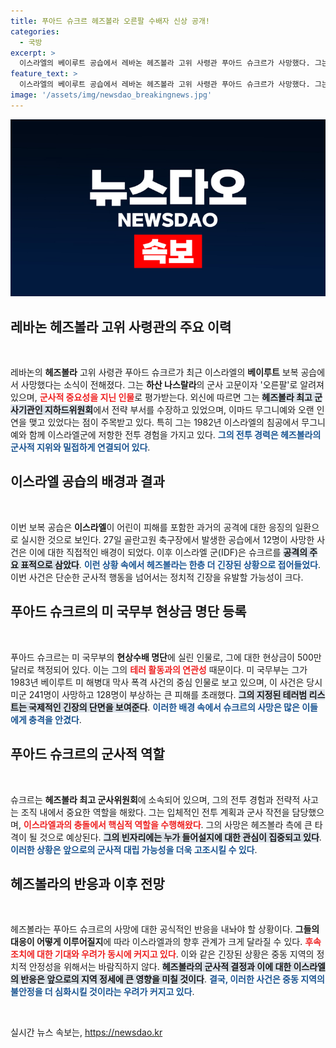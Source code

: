 ```yaml
---
title: 푸아드 슈크르 헤즈볼라 오른팔 수배자 신상 공개!
categories:
  - 국방
excerpt: >
  이스라엘의 베이루트 공습에서 레바논 헤즈볼라 고위 사령관 푸아드 슈크르가 사망했다. 그는 미 국무부의 현상수배 목록에 올라 있으며, 역사적인 사건들과 깊은 연관이 있는 인물이다. 슈크르의 죽음은 중동의 긴장을 더욱 고조시킬 것으로 예상된다.
feature_text: >
  이스라엘의 베이루트 공습에서 레바논 헤즈볼라 고위 사령관 푸아드 슈크르가 사망했다. 그는 미 국무부의 현상수배 목록에 올라 있으며, 역사적인 사건들과 깊은 연관이 있는 인물이다. 슈크르의 죽음은 중동의 긴장을 더욱 고조시킬 것으로 예상된다.
image: '/assets/img/newsdao_breakingnews.jpg'
---
```


<p><img src="/assets/img/newsdao_breakingnews.jpg" alt="firstkoreanews 속보" /></p>

<h2 data-ke-size="size26">레바논 헤즈볼라 고위 사령관의 주요 이력</h2>

<p data-ke-size="size16">&nbsp;</p>

<p>레바논의 <b>헤즈볼라</b> 고위 사령관 푸아드 슈크르가 최근 이스라엘의 <b>베이루트</b> 보복 공습에서 사망했다는 소식이 전해졌다. 그는 <b>하산 나스랄라</b>의 군사 고문이자 '오른팔'로 알려져 있으며, <b><span style="color: #ee2323;">군사적 중요성을 지닌 인물</span></b>로 평가받는다. 외신에 따르면 그는 <b><span style="background-color: #21538527;">헤즈볼라 최고 군사기관인 지하드위원회</span></b>에서 전략 부서를 수장하고 있었으며, 이마드 무그니예와 오랜 인연을 맺고 있었다는 점이 주목받고 있다. 특히 그는 1982년 이스라엘의 침공에서 무그니예와 함께 이스라엘군에 저항한 전투 경험을 가지고 있다. <b><span style="color: #1a5490;">그의 전투 경력은 헤즈볼라의 군사적 지위와 밀접하게 연결되어 있다</span></b>.</p></p>

<h2 data-ke-size="size26">이스라엘 공습의 배경과 결과</h2>

<p data-ke-size="size16">&nbsp;</p>

<p>이번 보복 공습은 <b>이스라엘</b>이 어린이 피해를 포함한 과거의 공격에 대한 응징의 일환으로 실시한 것으로 보인다. 27일 골란고원 축구장에서 발생한 공습에서 12명이 사망한 사건은 이에 대한 직접적인 배경이 되었다. 이후 이스라엘 군(IDF)은 슈크르를 <b><span style="background-color: #21538527;">공격의 주요 표적으로 삼았다</span></b>. <b><span style="color: #1a5490;">이런 상황 속에서 헤즈볼라는 한층 더 긴장된 상황으로 접어들었다</span></b>. 이번 사건은 단순한 군사적 행동을 넘어서는 정치적 긴장을 유발할 가능성이 크다.</p></p>

<h2 data-ke-size="size26">푸아드 슈크르의 미 국무부 현상금 명단 등록</h2>

<p data-ke-size="size16">&nbsp;</p>

<p>푸아드 슈크르는 미 국무부의 <b>현상수배 명단</b>에 실린 인물로, 그에 대한 현상금이 500만 달러로 책정되어 있다. 이는 그의 <b><span style="color: #ee2323;">테러 활동과의 연관성</span></b> 때문이다. 미 국무부는 그가 1983년 베이루트 미 해병대 막사 폭격 사건의 중심 인물로 보고 있으며, 이 사건은 당시 미군 241명이 사망하고 128명이 부상하는 큰 피해를 초래했다. <b><span style="background-color: #21538527;">그의 지정된 테러범 리스트는 국제적인 긴장의 단면을 보여준다</span></b>. <b><span style="color: #1a5490;">이러한 배경 속에서 슈크르의 사망은 많은 이들에게 충격을 안겼다</span></b>.</p></p>

<h2 data-ke-size="size26">푸아드 슈크르의 군사적 역할</h2>

<p data-ke-size="size16">&nbsp;</p>

<p>슈크르는 <b>헤즈볼라 최고 군사위원회</b>에 소속되어 있으며, 그의 전투 경험과 전략적 사고는 조직 내에서 중요한 역할을 해왔다. 그는 입체적인 전투 계획과 군사 작전을 담당했으며, <b><span style="color: #ee2323;">이스라엘과의 충돌에서 핵심적 역할을 수행해왔다</span></b>. 그의 사망은 헤즈볼라 측에 큰 타격이 될 것으로 예상된다. <b><span style="background-color: #21538527;">그의 빈자리에는 누가 들어설지에 대한 관심이 집중되고 있다</span></b>. <b><span style="color: #1a5490;">이러한 상황은 앞으로의 군사적 대립 가능성을 더욱 고조시킬 수 있다</span></b>.</p></p>

<h2 data-ke-size="size26">헤즈볼라의 반응과 이후 전망</h2>

<p data-ke-size="size16">&nbsp;</p>

<p>헤즈볼라는 푸아드 슈크르의 사망에 대한 공식적인 반응을 내놔야 할 상황이다. <b>그들의 대응이 어떻게 이루어질지</b>에 따라 이스라엘과의 향후 관계가 크게 달라질 수 있다. <b><span style="color: #ee2323;">후속 조치에 대한 기대와 우려가 동시에 커지고 있다</span></b>. 이와 같은 긴장된 상황은 중동 지역의 정치적 안정성을 위해서는 바람직하지 않다. <b><span style="background-color: #21538527;">헤즈볼라의 군사적 결정과 이에 대한 이스라엘의 반응은 앞으로의 지역 정세에 큰 영향을 미칠 것이다</span></b>. <b><span style="color: #1a5490;">결국, 이러한 사건은 중동 지역의 불안정을 더 심화시킬 것이라는 우려가 커지고 있다</span></b>.</p></p>

<p data-ke-size="size16">&nbsp;</p>
실시간 뉴스 속보는, <a href="https://newsdao.kr" rel="dofollow">https://newsdao.kr</a>


